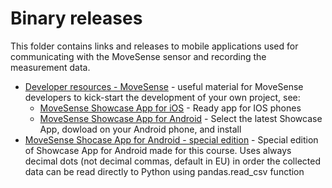 # Binary releases

This folder contains links and releases to mobile applications used for communicating with the MoveSense sensor and recording the measurement data. 

- [Developer resources - MoveSense](https://www.movesense.com/resources/) - useful material for MoveSense developers to kick-start the development of your own project, see:
  - [MoveSense Showcase App for iOS](https://apps.apple.com/us/app/movesense-showcase/id1439876677) - Ready app for IOS phones
  - [MoveSense Showcase App for Android](https://bitbucket.org/movesense/movesense-mobile-lib/downloads/) - Select the latest Showcase App, dowload on your Android phone, and install
- [MoveSense Shocase App for Android - special edition](...) - Special edition of Showcase App for Android made for this course. Uses always decimal dots (not decimal commas, default in EU) in order the collected data can be read directly to Python using pandas.read_csv function
  
